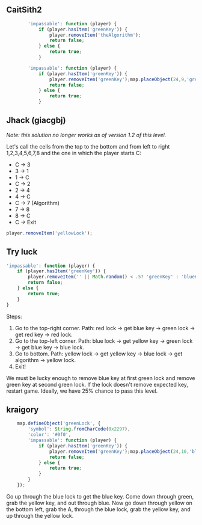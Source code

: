 ## CaitSith2

```javascript
        'impassable': function (player) {
            if (player.hasItem('greenKey')) {
                player.removeItem('theAlgorithm');
                return false;
            } else {
                return true;
            }
```

```javascript
        'impassable': function (player) {
            if (player.hasItem('greenKey')) {
                player.removeItem('greenKey');map.placeObject(24,9,'greenKey');
                return false;
            } else {
                return true;
            }
```

## Jhack (giacgbj)
*Note: this solution no longer works as of version 1.2 of this level.*

Let's call the cells from the top to the bottom and from left to right 1,2,3,4,5,6,7,8 and the one in which the player starts C:
 * C -> 3
 * 3 -> 1
 * 1 -> C
 * C -> 2
 * 2 -> 4
 * 4 -> C
 * C -> 7 (Algorithm)
 * 7 -> 8
 * 8 -> C
 * C -> Exit

```javascript
player.removeItem('yellowLock');
```

## Try luck

```javascript
'impassable': function (player) {
    if (player.hasItem('greenKey')) {
        player.removeItem('' || Math.random() < .5? 'greenKey' : 'blueKey' + '');
        return false;
    } else {
        return true;
    }
}
```

Steps:

1. Go to the top-right corner. Path: red lock -> get blue key -> green lock -> get red key -> red lock.
2. Go to the top-left corner. Path: blue lock -> get yellow key -> green lock -> get blue key -> blue lock.
3. Go to bottom. Path: yellow lock -> get yellow key -> blue lock -> get algorithm -> yellow lock.
4. Exit!

We must be lucky enough to remove blue key at first green lock and remove green key at second green lock. If the lock doesn't remove expected key, restart game. Ideally, we have 25% chance to pass this level.


## kraigory
```javascript
    map.defineObject('greenLock', {
        'symbol': String.fromCharCode(0x2297),
        'color': '#0f0',
        'impassable': function (player) {
            if (player.hasItem('greenKey')) {
                player.removeItem('greenKey');map.placeObject(24,10,'blueKey');
                return false;
            } else {
                return true;
            }
        }
    });
```
Go up through the blue lock to get the blue key. Come down through green, grab the yellow key, and out through blue. Now go down through yellow on the bottom left, grab the A, through the blue lock, grab the yellow key, and up through the yellow lock.
